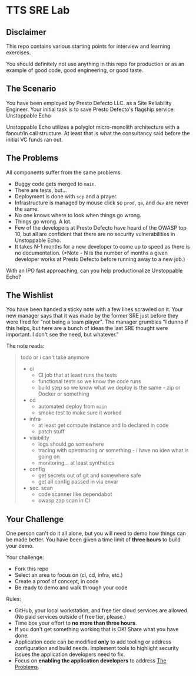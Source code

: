 # TTS SRE Lab

## Disclaimer

This repo contains various starting points for interview and learning exercises.

You should definitely not use anything in this repo for production or as an
example of good code, good engineering, or good taste.

## The Scenario

You have been employed by Presto Defecto LLC. as a Site Reliability Engineer.
Your initial task is to save  Presto Defecto's flagship service: Unstoppable Echo

Unstoppable Echo utilizes a polyglot micro-monolith architecture with a
fanout/in call structure.   At least that is what the consultancy said before
the initial VC funds ran out.

## The Problems

All components suffer from the same problems:

* Buggy code gets merged to `main`.
* There are tests, but...
* Deployment is done with `scp` and a prayer.
* Infrastructure is managed by mouse click so `prod`, `qa`, and `dev` are
  never the same.
* No one knows where to look when things go wrong.
* Things go wrong.  A lot.
* Few of the developers at Presto Defecto have heard of the OWASP top 10,
  but all are confident that there are no security vulnerabilities in
  Unstoppable Echo.
* It takes N-1 months for a new developer to come up to speed as there is no
  documentation.  (*Note - N is the number of months a given developer works
  at Presto Defecto before running away to a new job.)

With an IPO fast approaching, can you help productionalize Unstoppable Echo?

## The Wishlist

You have been handed a sticky note with a few lines scrawled on it.  Your new
manager says that it was made by the former SRE just before they were fired for
"not being a team player".  The manager grumbles "I dunno if this helps, but
here are a bunch of ideas the last SRE thought were important.  I don't see
the need, but whatever."

The note reads:

> todo or i can't take anymore
> * ci
>   * CI job that at least runs the tests
>   * functional tests so we know the code runs
>   * build step so we know what we deploy is the same - zip or Docker or something
> * cd
>   * automated deploy from `main`
>   * smoke test to make sure it worked
> * infra
>   * at least get compute instance and lb declared in code
>   * patch stuff
> * visibility
>   * logs should go somewhere
>   * tracing with opentracing or something - i have no idea what is going on
>   * monitoring... at least synthetics
> * config
>   * get secrets out of git and somewhere safe
>   * get all config passed in via envar
> * sec. scan
>   * code scanner like dependabot
>   * owasp zap scan in CI

## Your Challenge

One person can't do it all alone, but you will need to demo how things can be
made better.  You have been given a time limit of **three hours** to build your demo.

Your challenge:

* Fork this repo
* Select an area to focus on (ci, cd, infra, etc.)
* Create a proof of concept, in code
* Be ready to demo and walk through your code

Rules:
* GitHub, your local workstation, and free tier cloud services are allowed.  (No paid
services outside of free tier, please.)
* Time box your effort to **no more than three hours**.
* If you don't get something working that is OK!  Share what you have done.
* Application code can be modified **only** to add tooling or address configuration and build needs.  Implement tools to highlight security issues the application developers need to fix.
* Focus on **enabling the application developers** to address [The Problems](#the-problems).

